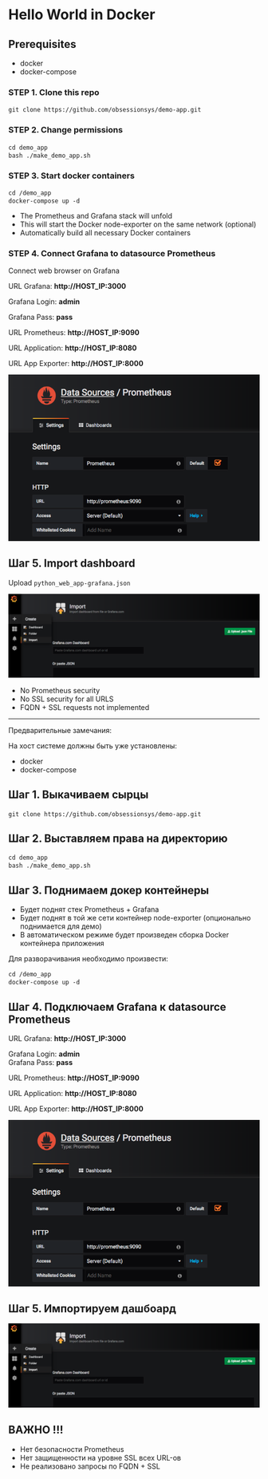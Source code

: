 # Hello World in Docker

## Prerequisites

- docker
- docker-compose

### STEP 1. Clone this repo

```shell
git clone https://github.com/obsessionsys/demo-app.git
```

### STEP 2. Change permissions

```shell
cd demo_app
bash ./make_demo_app.sh
```

### STEP 3. Start docker containers

```shell
cd /demo_app
docker-compose up -d
```

* The Prometheus and Grafana stack will unfold
* This will start the Docker node-exporter on the same network (optional)
* Automatically build all necessary Docker containers

### STEP 4. Connect Grafana to datasource Prometheus

Connect web browser on Grafana


URL Grafana: **http://HOST_IP:3000**

Grafana Login: **admin**</br>

Grafana Pass: **pass**



URL Prometheus: **http://HOST_IP:9090**

URL Application: **http://HOST_IP:8080**

URL App Exporter: **http://HOST_IP:8000**

![Connect](image/connect.png)

## Шаг 5. Import dashboard

Upload `python_web_app-grafana.json`

![Import](image/import.png)

* No Prometheus security
* No SSL security for all URLS
* FQDN + SSL requests not implemented


---
Предварительные замечания:

На хост системе должны быть уже установлены:
 - docker
 - docker-compose
  
## Шаг 1. Выкачиваем сырцы

```shell
git clone https://github.com/obsessionsys/demo-app.git
```

## Шаг 2. Выставляем права на директорию

```shell
cd demo_app
bash ./make_demo_app.sh
```

## Шаг 3. Поднимаем докер контейнеры 
* Будет поднят стек Prometheus + Grafana
* Будет поднят в той же сети контейнер node-exporter (опционально поднимается для демо)
* В автоматическом режиме будет произведен сборка Docker контейнера приложения


Для разворачивания необходимо произвести:

```shell
cd /demo_app
docker-compose up -d
```

## Шаг 4. Подключаем Grafana к datasource Prometheus
URL Grafana: **http://HOST_IP:3000**

Grafana Login: **admin**</br>
Grafana Pass: **pass**



URL Prometheus: **http://HOST_IP:9090**

URL Application: **http://HOST_IP:8080**

URL App Exporter: **http://HOST_IP:8000**

![Connect](image/connect.png)

## Шаг 5. Импортируем дашбоард

![Import](image/import.png)

## ВАЖНО !!!
* Нет безопасности Prometheus
* Нет защищенности на уровне SSL всех URL-ов
* Не реализовано запросы по FQDN + SSL